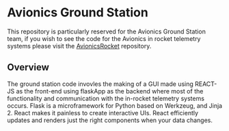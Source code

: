 # **Avionics Ground Station**

This repository is particularly reserved for the Avionics Ground Station team, if you wish to see the code for the Avionics in rocket telemetry systems please visit the [AvionicsRocket](https://github.com/AstroJays-Hopkins) repository. 

## **Overview**

The ground station code invovles the making of a GUI made using REACT-JS as the front-end using flaskApp as the backend where most of the functionality and communication with the in-rocket telemetry systems occurs. 
Flask is a microframework for Python based on Werkzeug, and Jinja 2. 
React makes it painless to create interactive UIs. React efficiently updates and renders just the right components when your data changes.
